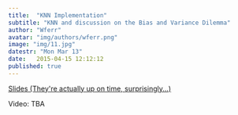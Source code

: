 ```yaml
---
title:  "KNN Implementation"
subtitle: "KNN and discussion on the Bias and Variance Dilemma"
author: "Wferr"
avatar: "img/authors/wferr.png"
image: "img/11.jpg"
datestr: "Mon Mar 13"
date:   2015-04-15 12:12:12
published: true
---
```


[Slides (They're actually up on time, surprisingly...)](https://docs.google.com/presentation/d/1k33EgQt5GlaJKrK9XNuaCH4TN7Nmf6FY-ANKx3CpiaU/edit?usp=sharing)

Video: TBA
